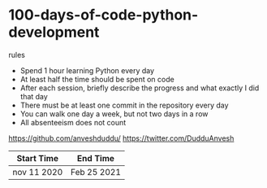# 100-days-of-code-python-development

rules

- Spend 1 hour learning Python every day 
- At least half the time should be spent on code
- After each session, briefly describe the progress and what exactly I did that day
- There must be at least one commit in the repository every day
- You can walk one day a week, but not two days in a row
- All absenteeism does not count

https://github.com/anveshduddu/
https://twitter.com/DudduAnvesh

Start Time  |  End Time
-----------|-----------
nov 11 2020|Feb 25 2021
